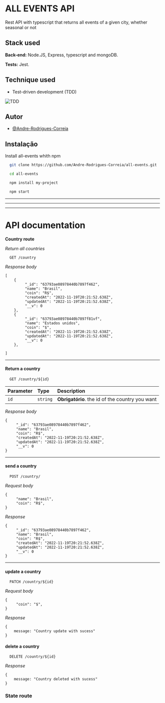 # ALL EVENTS API

Rest API with typescript that returns all events of a given city, whether seasonal or not


## Stack used

**Back-end:** Node.JS, Express, typescript and mongoDB.

**Tests:** Jest.

## Technique used

* Test-driven development (TDD)

![TDD](https://miro.medium.com/max/475/0*DiQd7JoB2X5C_Bng.png)






## Autor

- [@Andre-Rodrigues-Correia](https://github.com/Andre-Rodrigues-Correia)
## Instalação

Install all-events whith npm

```bash
  git clone https://github.com/Andre-Rodrigues-Correia/all-events.git
```
```bash
  cd all-events
```

```bash
  npm install my-project
```

```bash
  npm start
```

***
***
***
# API documentation


**Country route**

*Return all countries*

```http
  GET /country
```
*Response body*
    
    [
        {
             "_id": "63793ae08978440b7897f462",
             "name": "Brasil",
             "coin": "R$",
             "createdAt": "2022-11-19T20:21:52.638Z",
             "updatedAt": "2022-11-19T20:21:52.638Z",
             "__v": 0
        },
        {
             "_id": "63793ae08978440b7897f81vf",
             "name": "Estados unidos",
             "coin": "$",
             "createdAt": "2022-11-19T20:21:52.638Z",
             "updatedAt": "2022-11-19T20:21:52.638Z",
             "__v": 0
        },

    ]
---
#### Return a country

```http
  GET /country/${id}
```

| Parameter   | Type       | Description                                   |
| :---------- | :--------- | :------------------------------------------ |
| `id`      | `string` | **Obrigatório**. the id of the country you want |

*Response body*

    {
         "_id": "63793ae08978440b7897f462",
         "name": "Brasil",
         "coin": "R$",
         "createdAt": "2022-11-19T20:21:52.638Z",
         "updatedAt": "2022-11-19T20:21:52.638Z",
         "__v": 0
    }

---

#### send a country

```http
  POST /country/
```

*Request body*

    {
         "name": "Brasil",
         "coin": "R$",
    }

*Response*

    {
         "_id": "63793ae08978440b7897f462",
         "name": "Brasil",
         "coin": "R$",
         "createdAt": "2022-11-19T20:21:52.638Z",
         "updatedAt": "2022-11-19T20:21:52.638Z",
         "__v": 0
    }

---
#### update a country

```http
  PATCH /country/${id}
```

*Request body*

    {
         "coin": "$",
    }

*Response*

    {
        message: "Country update with sucess"
    }


#### delete a country

```http
  DELETE /country/${id}
```
*Response*

    {
        message: "Country deleted with sucess"
    }


### **State route**

